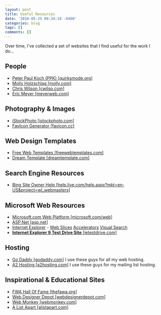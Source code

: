 ```yaml
---
layout: post
title: Useful Resources
date: '2010-05-25 09:34:10 -0400'
categories: blog
tags: []
comments: []
---
```


Over time, I've collected a set of websites that I find useful for the work I do...

## People

*   [Peter Paul Koch (PPK) [quirksmode.org]](http://quirksmode.org)
*   [Molly Holzschlag [molly.com]](http://molly.com)
*   [Chris Wilson [cwilso.com]](http://cwilso.com)
*   [Eric Meyer [meyerweb.com]](http://meyerweb.com/)

## Photography &amp; Images

*   [iStockPhoto [istockphoto.com]](http://istockphoto.com)
*   [FavIcon Generator [favicon.cc]](http://www.favicon.cc/)

## Web Design Templates

*   [Free Web Templates [freewebtemplates.com]](http://freewebtemplates.com)
*   [Dream Template [dreamtemplate.com]](http://dreamtemplate.com)

## Search Engine Resources

*   [Bing Site Owner Help [help.live.com/help.aspx?mkt=en-US&amp;project=wl_webmasters]](http://help.live.com/help.aspx?mkt=en-US&amp;project=wl_webmasters)

## Microsoft Web Resources

*   [Microsoft.com Web Platform [microsoft.com/web]](http://microsoft.com/web)
*   [ASP.Net [asp.net]](http://asp.net)
*   [Internet Explorer](http://msdn.com/ie) - [Web Slices](http://msdn.microsoft.com/library/cc196992(VS.85).aspx) [Accelerators](http://msdn.microsoft.com/library/cc287851(VS.85).aspx) [Visual Search](http://msdn.microsoft.com/library/cc848862(VS.85).aspx)
*   [**Internet Explorer 9 Test Drive Site** [ietestdrive.com]](http://ietestdrive.com)

## Hosting

*   [Go Daddy [godaddy.com]](http://GoDaddy.com/) I use these guys for all my web hosting.
*   [A2 Hosting [a2hosting.com]](http://a2hosting.com/) I use these guys for my mailing list hosting.

## Inspirational &amp; Educational Sites

*   [FWA Hall Of Fame [thefawa.org]](http://thefwa.org/)
*   [Web Designer Depot [webdesignerdepot.com]](http://webdesignerdepot.com)
*   [Web Monkey [webmonkey.com]](http://webmonkey.com)
*   [A List Apart [alistapart.com]](http://alistapart.com)